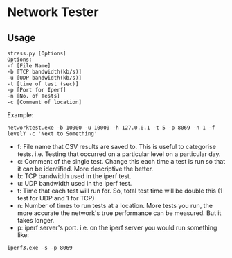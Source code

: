 # Network Tester

## Usage
```
stress.py [Options]
Options:
-f [File Name]
-b [TCP bandwidth(kb/s)]
-u [UDP bandwidth(kb/s)]
-t [time of test (sec)]
-p [Port for Iperf]
-n [No. of Tests]
-c [Comment of location]
```

Example:
```
networktest.exe -b 10000 -u 10000 -h 127.0.0.1 -t 5 -p 8069 -n 1 -f levelY -c 'Next to Something'
```

 - f: File name that CSV results are saved to.  This is useful to categorise tests.  i.e. Testing that occurred on a particular level on a particular day.
 - c: Comment of the single test.  Change this each time a test is run so that it can be identified.  More descriptive the better.
 - b: TCP bandwidth used in the iperf test.
 - u: UDP bandwidth used in the iperf test.
 - t: Time that each test will run for.  So, total test time will be double this (1 test for UDP and 1 for TCP)
 - n: Number of times to run tests at a location.  More tests you run, the more accurate the network's true performance can be measured.  But it takes longer.
 - p: iperf server's port.  i.e. on the iperf server you would run something like:

```
iperf3.exe -s -p 8069
```
